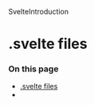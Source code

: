 SvelteIntroduction

# .svelte files

### On this page

- [.svelte files](https://svelte.dev/docs/svelte/</docs/svelte/svelte-files>)
- [<script>](https://svelte.dev/docs/svelte/<#script>)
- [<script module>](https://svelte.dev/docs/svelte/<#script-module>)
- [<style>](https://svelte.dev/docs/svelte/<#style>)

Components are the building blocks of Svelte applications. They are written into `.svelte` files, using a superset of HTML.
All three sections — script, styles and markup — are optional.
MyComponent

```
<script module>
	// module-level logic goes here
	// (you will rarely use this)
</script>
<script>
	// instance-level logic goes here
</script>
<!-- markup (zero or more items) goes here -->
<style>
	/* styles go here */
</style>
```

```
<script module>
	// module-level logic goes here
	// (you will rarely use this)
</script>
<script lang="ts">
	// instance-level logic goes here
</script>
<!-- markup (zero or more items) goes here -->
<style>
	/* styles go here */
</style>
```

## <script>[](https://svelte.dev/docs/svelte/<#script>)

A `<script>` block contains JavaScript (or TypeScript, when adding the `lang="ts"` attribute) that runs when a component instance is created. Variables declared (or imported) at the top level can be referenced in the component’s markup.
In addition to normal JavaScript, you can use _runes_ to declare [component props](https://svelte.dev/docs/svelte/<$props>) and add reactivity to your component. Runes are covered in the next section.

## <script module>[](https://svelte.dev/docs/svelte/<#script-module>)

A `<script>` tag with a `module` attribute runs once when the module first evaluates, rather than for each component instance. Variables declared in this block can be referenced elsewhere in the component, but not vice versa.

```
<script module>
	let total = 0;
</script>
<script>
	total += 1;
	console.log(`instantiated ${total} times`);
</script>
```

You can `export` bindings from this block, and they will become exports of the compiled module. You cannot `export default`, since the default export is the component itself.

> If you are using TypeScript and import such exports from a `module` block into a `.ts` file, make sure to have your editor setup so that TypeScript knows about them. This is the case for our VS Code extension and the IntelliJ plugin, but in other cases you might need to setup our [TypeScript editor plugin](https://svelte.dev/docs/svelte/<https:/www.npmjs.com/package/typescript-svelte-plugin>).
> Legacy mode
> In Svelte 4, this script tag was created using `<script context="module">`

## <style>[](https://svelte.dev/docs/svelte/<#style>)

CSS inside a `<style>` block will be scoped to that component.

```
<style>
	p {
		/* this will only affect <p> elements in this component */
		color: burlywood;
	}
</style>
```

For more information, head to the section on [styling](https://svelte.dev/docs/svelte/<scoped-styles>).
[ Edit this page on GitHub](https://svelte.dev/docs/svelte/<https:/github.com/sveltejs/svelte/edit/main/documentation/docs/01-introduction/03-svelte-files.md>)
previous next
[Getting started](https://svelte.dev/docs/svelte/</docs/svelte/getting-started>) [.svelte.js and .svelte.ts files](https://svelte.dev/docs/svelte/</docs/svelte/svelte-js-files>)
